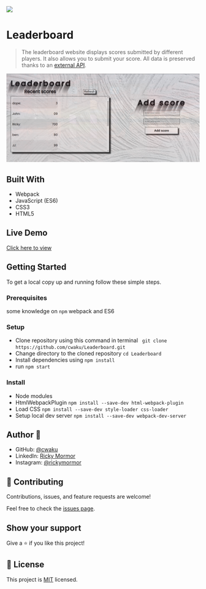 ![](https://img.shields.io/badge/Microverse-blueviolet)

# Leaderboard

> The leaderboard website displays scores submitted by different players. It also allows you to submit your score. All data is preserved thanks to an [external API](https://www.notion.so/Leaderboard-API-service-24c0c3c116974ac49488d4eb0267ade3).

![screenshot](./Screenshot.png)


## Built With

- Webpack
- JavaScript (ES6)
- CSS3
- HTML5

## Live Demo
[Click here to view](https://cwaku.github.io/Leaderboard/)

## Getting Started

To get a local copy up and running follow these simple steps.

### Prerequisites

some knowledge on `npm` webpack and ES6

### Setup

- Clone repository using this command in terminal ` git clone https://github.com/cwaku/Leaderboard.git`
- Change directory to the cloned repository `cd Leaderboard`
- Install dependencies using `npm install`
- run `npm start`
### Install

- Node modules
- HtmlWebpackPlugin `npm install --save-dev html-webpack-plugin`
- Load CSS `npm install --save-dev style-loader css-loader`
- Setup local dev server `npm install --save-dev webpack-dev-server`



## Author 👤 

- GitHub: [@cwaku](https://github.com/cwaku)
- LinkedIn: [Ricky Mormor](www.linkedin.com/in/ricky-mormor)
- Instagram: [@rickymormor](https://instagram.com/rickymormor)

## 🤝 Contributing

Contributions, issues, and feature requests are welcome!

Feel free to check the [issues page](https://github.com/cwaku/to-do-list/issues).

## Show your support

Give a ⭐️ if you like this project!
## 📝 License

This project is [MIT](./MIT.md) licensed.
